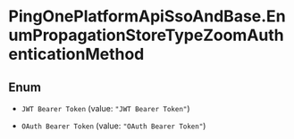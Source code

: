 # PingOnePlatformApiSsoAndBase.EnumPropagationStoreTypeZoomAuthenticationMethod

## Enum


* `JWT Bearer Token` (value: `"JWT Bearer Token"`)

* `OAuth Bearer Token` (value: `"OAuth Bearer Token"`)


